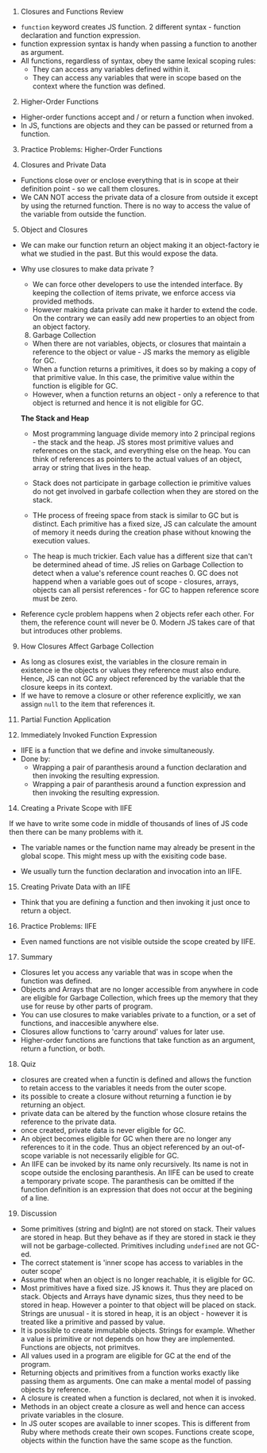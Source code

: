 1. Closures and Functions Review

- `function` keyword creates JS function. 2 different syntax - function declaration and function expression.
- function expression syntax is handy when passing a function to another as argument.
- All functions, regardless of syntax, obey the same lexical scoping rules:
  - They can access any variables defined within it.
  - They can access any variables that were in scope based on the context where the function was defined.

2. Higher-Order Functions

- Higher-order functions accept and / or return a function when invoked.
- In JS, functions are objects and they can be passed or returned from a function.

3. Practice Problems: Higher-Order Functions

4. Closures and Private Data

- Functions close over or enclose everything that is in scope at their definition point - so we call them closures.
- We CAN NOT access the private data of a closure from outside it except by using the returned function. There is no way to access the value of the variable from outside the function.

5. Object and Closures

- We can make our function return an object making it an object-factory ie what we studied in the past. But this would expose the data.

- Why use closures to make data private ?

  - We can force other developers to use the intended interface. By keeping the collection of items private, we enforce access via provided methods.
  - However making data private can make it harder to extend the code. On the contrary we can easily add new properties to an object from an object factory.

  8. Garbage Collection

  - When there are not variables, objects, or closures that maintain a reference to the object or value - JS marks the memory as eligible for GC.
  - When a function returns a primitives, it does so by making a copy of that primitive value. In this case, the primitive value within the function is eligible for GC.
  - However, when a function returns an object - only a reference to that object is returned and hence it is not eligible for GC.

  **The Stack and Heap**

  - Most programming language divide memory into 2 principal regions - the stack and the heap. JS stores most primitive values and references on the stack, and everything else on the heap. You can think of references as pointers to the actual values of an object, array or string that lives in the heap.

  - Stack does not participate in garbage collection ie primitive values do not get involved in garbafe collection when they are stored on the stack.

  - THe process of freeing space from stack is similar to GC but is distinct. Each primitive has a fixed size, JS can calculate the amount of memory it needs during the creation phase without knowing the execution values.

  - The heap is much trickier. Each value has a different size that can't be determined ahead of time. JS relies on Garbage Collection to detect when a value's reference count reaches 0. GC does not happend when a variable goes out of scope - closures, arrays, objects can all persist references - for GC to happen reference score must be zero.

- Reference cycle problem happens when 2 objects refer each other. For them, the reference count will never be 0. Modern JS takes care of that but introduces other problems.

9.  How Closures Affect Garbage Collection

- As long as closures exist, the variables in the closure remain in existence ie the objects or values they reference must also endure. Hence, JS can not GC any object referenced by the variable that the closure keeps in its context.
- If we have to remove a closure or other reference explicitly, we xan assign `null` to the item that references it.

11. Partial Function Application

12. Immediately Invoked Function Expression

- IIFE is a function that we define and invoke simultaneously.
- Done by:
  - Wrapping a pair of paranthesis around a function declaration and then invoking the resulting expression.
  - Wrapping a pair of paranthesis around a function expression and then invoking the resulting expression.

14. Creating a Private Scope with IIFE

If we have to write some code in middle of thousands of lines of JS code then there can be many problems with it.

- The variable names or the function name may already be present in the global scope. This might mess up with the exisiting code base.

- We usually turn the function declaration and invocation into an IIFE.

15. Creating Private Data with an IIFE

- Think that you are defining a function and then invoking it just once to return a object.

16. Practice Problems: IIFE

- Even named functions are not visible outside the scope created by IIFE.

17. Summary

- Closures let you access any variable that was in scope when the function was defined.
- Objects and Arrays that are no longer accessible from anywhere in code are eligible for Garbage Collection, which frees up the memory that they use for reuse by other parts of program.
- You can use closures to make variables private to a function, or a set of functions, and inaccesible anywhere else.
- Closures allow functions to 'carry around' values for later use.
- Higher-order functions are functions that take function as an argument, return a function, or both.

18. Quiz

- closures are created when a functin is defined and allows the function to retain access to the variables it needs from the outer scope.
- its possible to create a closure without returning a function ie by returning an object.
- private data can be altered by the function whose closure retains the reference to the private data.
- once created, private data is never eligible for GC.
- An object becomes eligible for GC when there are no longer any references to it in the code. Thus an object referenced by an out-of-scope variable is not necessarily eligible for GC.
- An IIFE can be invoked by its name only recursively. Its name is not in scope outside the enclosing paranthesis. An IIFE can be used to create a temporary private scope. The paranthesis can be omitted if the function definition is an expression that does not occur at the begining of a line.

19. Discussion

- Some primitives (string and bigInt) are not stored on stack. Their values are stored in heap. But they behave as if they are stored in stack ie they will not be garbage-collected. Primitives including `undefined` are not GC-ed.
- The correct statement is 'inner scope has access to variables in the outer scope'
- Assume that when an object is no longer reachable, it is eligible for GC.
- Most primitives have a fixed size. JS knows it. Thus they are placed on stack. Objects and Arrays have dynamic sizes, thus they need to be stored in heap. However a pointer to that object will be placed on stack. Strings are unusual - it is stored in heap, it is an object - however it is treated like a primitive and passed by value.
- It is possible to create immutable objects. Strings for example. Whether a value is primitive or not depends on how they are implemented. Functions are objects, not primitves.
- All values used in a program are eligible for GC at the end of the program.
- Returning objects and primitives from a function works exactly like passing them as arguments. One can make a mental model of passing objects by reference.
- A closure is created when a function is declared, not when it is invoked.
- Methods in an object create a closure as well and hence can access private variables in the closure.
- In JS outer scopes are available to inner scopes. This is different from Ruby where methods create their own scopes. Functions create scope, objects within the function have the same scope as the function.
